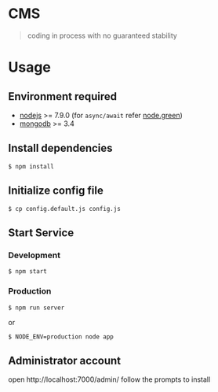 # CMS

> coding in process with no guaranteed stability

# Usage

## Environment required

- [nodejs](https://nodejs.org/) >= 7.9.0   (for ``async/await`` refer [node.green](http://node.green/))
- [mongodb](https://www.mongodb.org/) >= 3.4


## Install dependencies

````
$ npm install
````

## Initialize config file

````
$ cp config.default.js config.js
````

## Start Service

### Development

````
$ npm start
````

### Production

````
$ npm run server
````

or

````
$ NODE_ENV=production node app
````

## Administrator account

open http://localhost:7000/admin/  follow the prompts to install

